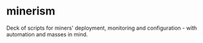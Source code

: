 # minerism
Deck of scripts for miners' deployment, monitoring and configuration - with automation and masses in mind.
